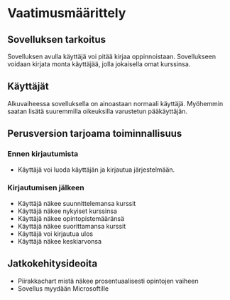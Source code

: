 # Vaatimusmäärittely
## Sovelluksen tarkoitus
Sovelluksen avulla käyttäjä voi pitää kirjaa oppinnoistaan. Sovellukseen voidaan kirjata monta käyttäjää, jolla jokaisella omat kurssinsa. 
## Käyttäjät
Alkuvaiheessa sovelluksella on ainoastaan normaali käyttäjä. Myöhemmin saatan lisätä suuremmilla oikeuksilla varustetun pääkäyttäjän.
## Perusversion tarjoama toiminnallisuus
### Ennen kirjautumista
* Käyttäjä voi luoda käyttäjän ja kirjautua järjestelmään. 
### Kirjautumisen jälkeen
* Käyttäjä näkee suunnittelemansa kurssit
* Käyttäjä näkee nykyiset kurssinsa
* Käyttäjä näkee opintopistemääränsä
* Käyttäjä näkee suorittamansa kurssit
* Käyttäjä voi kirjautua ulos
* Käyttäjä näkee keskiarvonsa
## Jatkokehitysideoita
* Piirakkachart mistä näkee prosentuaalisesti opintojen vaiheen
* Sovellus myydään Microsoftille
